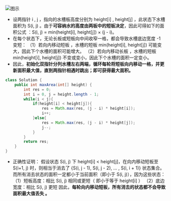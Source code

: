 

![图示](https://img-blog.csdnimg.cn/b01715c281dc43cf86fb09d17c8fcebe.png?x-oss-process=image/watermark,type_ZHJvaWRzYW5zZmFsbGJhY2s,shadow_50,text_Q1NETiBA5bSU5rOi5rOi5ZWK,size_18,color_FFFFFF,t_70,g_se,x_16)
* 设两指针 i , j ，指向的水槽板高度分别为 height[i] , height[j] ，此状态下水槽面积为 S(i, j) 。由于**可容纳水的高度由两板中的短板决定**，因此可得如下的面积公式 ：S(i, j) = min(height[i], height[j]) × (j - i)。
* 在每个状态下，无论长板或短板向中间收窄一格，都会导致水槽底边宽度 -1 变短：
（1）若向内移动短板 ，水槽的短板 min(height[i], height[j]) 可能变大，因此下个水槽的面积可能增大。
（2）若向内移动长板 ，水槽的短板 min(height[i], height[j]) 不变或变小，因此下个水槽的面积一定变小。
* 因此，**初始化双指针分列水槽左右两端，循环每轮将短板向内移动一格，并更新面积最大值，直到两指针相遇时跳出；即可获得最大面积。**
```java
class Solution {
    public int maxArea(int[] height) {
        int res = 0;
        int i = 0, j = height.length - 1;
        while(i < j){
            if(height[i] < height[j]){
                res = Math.max(res, (j - i) * height[i]);
                i++;
            }else{
                res = Math.max(res, (j - i) * height[j]);
                j--;
            }
        }
        return res;
    }
}
```
* 正确性证明：
假设状态 S(i, j) 下 height[i] < height[j]，在向内移动短板至 S(i+1, j) 时，则相当于消去了 {S(i, j - 1), S(i, j - 2), ... , S(i, i + 1)} 状态集合。而所有消去状态的面积一定都小于当前面积（即小于 S(i, j)），因为这些状态：
（1）短板高度：相比 S(i, j) 相同或更短（ 即小于等于 height[i] ）
（2）底边宽度：相比 S(i, j) 更短
因此，**每轮向内移动短板，所有消去的状态都不会导致面积最大值丢失 。**